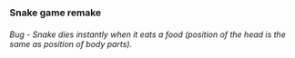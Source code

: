 ### Snake game remake

###### Bug - Snake dies instantly when it eats a food (position of the head is the same as position of body parts).
